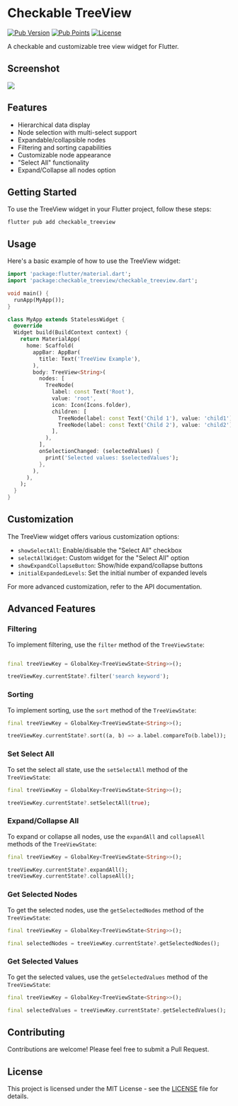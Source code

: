 # Checkable TreeView

[![Pub Version](https://img.shields.io/pub/v/checkable_treeview?color=blue&logo=dart)](https://pub.dev/packages/checkable_treeview)
[![Pub Points](https://img.shields.io/pub/points/checkable_treeview?color=blue&logo=dart)](https://pub.dev/packages/checkable_treeview)
[![License](https://img.shields.io/github/license/monkeyWie/flutter_treeview)](https://github.com/monkeyWie/flutter_treeview/blob/main/LICENSE)

A checkable and customizable tree view widget for Flutter.

## Screenshot

![](https://raw.githubusercontent.com/monkeyWie/flutter_treeview/main/example/screenshots/example.gif)

## Features

- Hierarchical data display
- Node selection with multi-select support
- Expandable/collapsible nodes
- Filtering and sorting capabilities
- Customizable node appearance
- "Select All" functionality
- Expand/Collapse all nodes option

## Getting Started

To use the TreeView widget in your Flutter project, follow these steps:

```
flutter pub add checkable_treeview
```

## Usage

Here's a basic example of how to use the TreeView widget:

```dart
import 'package:flutter/material.dart';
import 'package:checkable_treeview/checkable_treeview.dart';

void main() {
  runApp(MyApp());
}

class MyApp extends StatelessWidget {
  @override
  Widget build(BuildContext context) {
    return MaterialApp(
      home: Scaffold(
        appBar: AppBar(
          title: Text('TreeView Example'),
        ),
        body: TreeView<String>(
          nodes: [
            TreeNode(
              label: const Text('Root'),
              value: 'root',
              icon: Icon(Icons.folder),
              children: [
                TreeNode(label: const Text('Child 1'), value: 'child1'),
                TreeNode(label: const Text('Child 2'), value: 'child2'),
              ],
            ),
          ],
          onSelectionChanged: (selectedValues) {
            print('Selected values: $selectedValues');
          },
        ),
      ),
    );
  }
}
```

## Customization

The TreeView widget offers various customization options:

- `showSelectAll`: Enable/disable the "Select All" checkbox
- `selectAllWidget`: Custom widget for the "Select All" option
- `showExpandCollapseButton`: Show/hide expand/collapse buttons
- `initialExpandedLevels`: Set the initial number of expanded levels

For more advanced customization, refer to the API documentation.

## Advanced Features

### Filtering

To implement filtering, use the `filter` method of the `TreeViewState`:

```dart

final treeViewKey = GlobalKey<TreeViewState<String>>();

treeViewKey.currentState?.filter('search keyword');
```

### Sorting

To implement sorting, use the `sort` method of the `TreeViewState`:

```dart
final treeViewKey = GlobalKey<TreeViewState<String>>();

treeViewKey.currentState?.sort((a, b) => a.label.compareTo(b.label));
```

### Set Select All

To set the select all state, use the `setSelectAll` method of the `TreeViewState`:

```dart
final treeViewKey = GlobalKey<TreeViewState<String>>();

treeViewKey.currentState?.setSelectAll(true);
```

### Expand/Collapse All

To expand or collapse all nodes, use the `expandAll` and `collapseAll` methods of the `TreeViewState`:

```dart
final treeViewKey = GlobalKey<TreeViewState<String>>();

treeViewKey.currentState?.expandAll();
treeViewKey.currentState?.collapseAll();
```

### Get Selected Nodes

To get the selected nodes, use the `getSelectedNodes` method of the `TreeViewState`:

```dart
final treeViewKey = GlobalKey<TreeViewState<String>>();

final selectedNodes = treeViewKey.currentState?.getSelectedNodes();
```

### Get Selected Values

To get the selected values, use the `getSelectedValues` method of the `TreeViewState`:

```dart
final treeViewKey = GlobalKey<TreeViewState<String>>();

final selectedValues = treeViewKey.currentState?.getSelectedValues();
```

## Contributing

Contributions are welcome! Please feel free to submit a Pull Request.

## License

This project is licensed under the MIT License - see the [LICENSE](LICENSE) file for details.
